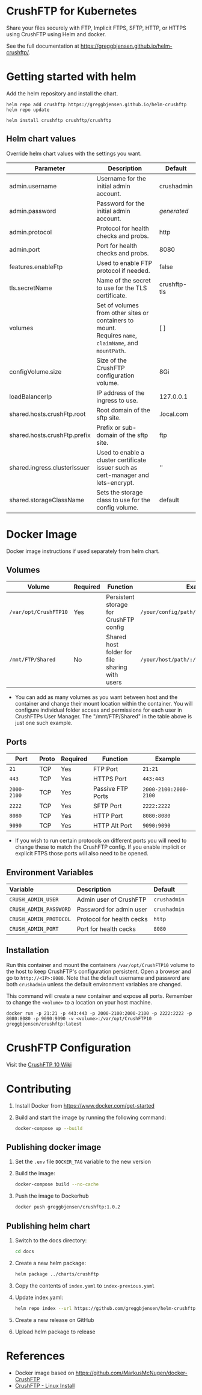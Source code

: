# CrushFTP for Kubernetes

Share your files securely with FTP, Implicit FTPS, SFTP, HTTP, or HTTPS using CrushFTP using Helm and docker.

See the full documentation at https://greggbjensen.github.io/helm-crushftp/.

# Getting started with helm

Add the helm repository and install the chart.

```
helm repo add crushftp https://greggbjensen.github.io/helm-crushftp
helm repo update

helm install crushftp crushftp/crushftp
```

## Helm chart values

Override helm chart values with the settings you want.

| Parameter                    | Description                                                                                                | Default      |
| ---------------------------- | ---------------------------------------------------------------------------------------------------------- | ------------ |
| admin.username               | Username for the initial admin account.                                                                    | crushadmin   |
| admin.password               | Password for the initial admin account.                                                                    | *generated*  |
| admin.protocol               | Protocol for health checks and probs.                                                                      | http         |
| admin.port                   | Port for health checks and probs.                                                                          | 8080         |
| features.enableFtp           | Used to enable FTP protocol if needed.                                                                     | false        |
| tls.secretName               | Name of the secret to use for the TLS certificate.                                                         | crushftp-tls |
| volumes                      | Set of volumes from other sites or containers to mount.<br> Requires `name`, `claimName`, and `mountPath`. | [ ]          |
| configVolume.size            | Size of the CrushFTP configuration volume.                                                                 | 8Gi          |
| loadBalancerIp               | IP address of the ingress to use.                                                                          | 127.0.0.1    |
| shared.hosts.crushFtp.root   | Root domain of the sftp site.                                                                              | .local.com   |
| shared.hosts.crushFtp.prefix | Prefix or sub-domain of the sftp site.                                                                     | ftp          |
| shared.ingress.clusterIssuer | Used to enable a cluster certificate issuer such as cert-manager and lets-encrypt.                         | ''           |
| shared.storageClassName      | Sets the storage class to use for the config volume.                                                       | default      |

# Docker Image

Docker image instructions if used separately from helm chart.

## Volumes

| Volume                | Required | Function                                       | Example                                  |
| --------------------- | -------- | ---------------------------------------------- | ---------------------------------------- |
| `/var/opt/CrushFTP10` | Yes      | Persistent storage for CrushFTP config         | `/your/config/path/:/var/opt/CrushFTP10` |
| `/mnt/FTP/Shared`     | No       | Shared host folder for file sharing with users | `/your/host/path/:/mnt/FTP/Shared`       |

* You can add as many volumes as you want between host and the container and change their mount location within the container. You will configure individual folder access and permissions for each user in CrushFTPs User Manager. The "/mnt/FTP/Shared" in the table above is just one such example.

## Ports

| Port        | Proto | Required | Function          | Example               |
| ----------- | ----- | -------- | ----------------- | --------------------- |
| `21`        | TCP   | Yes      | FTP Port          | `21:21`               |
| `443`       | TCP   | Yes      | HTTPS Port        | `443:443`             |
| `2000-2100` | TCP   | Yes      | Passive FTP Ports | `2000-2100:2000-2100` |
| `2222`      | TCP   | Yes      | SFTP Port         | `2222:2222`           |
| `8080`      | TCP   | Yes      | HTTP Port         | `8080:8080`           |
| `9090`      | TCP   | Yes      | HTTP Alt Port     | `9090:9090`           |

* If you wish to run certain protocols on different ports you will need to change these to match the CrushFTP config. If you enable implicit or explicit FTPS those ports will also need to be opened.

## Environment Variables

| Variable               | Description               | Default      |
| :--------------------- | :------------------------ | :----------- |
| `CRUSH_ADMIN_USER`     | Admin user of CrushFTP    | `crushadmin` |
| `CRUSH_ADMIN_PASSWORD` | Password for admin user   | `crushadmin` |
| `CRUSH_ADMIN_PROTOCOL` | Protocol for health cecks | `http`       |
| `CRUSH_ADMIN_PORT`     | Port for health cecks     | `8080`       |

## Installation

Run this container and mount the containers `/var/opt/CrushFTP10` volume to the host to keep CrushFTP's configuration persistent. Open a browser and go to `http://<IP>:8080`. Note that the default username and password are both `crushadmin` unless the default environment variables are changed.

This command will create a new container and expose all ports. Remember to change the `<volume>` to a location on your host machine.

```
docker run -p 21:21 -p 443:443 -p 2000-2100:2000-2100 -p 2222:2222 -p 8080:8080 -p 9090:9090 -v <volume>:/var/opt/CrushFTP10 greggbjensen/crushftp:latest
```

# CrushFTP Configuration

Visit the [CrushFTP 10 Wiki](https://www.crushftp.com/crush10wiki/)


# Contributing

1. Install Docker from https://www.docker.com/get-started
2. Build and start the image by running the following command:

    ```bash
    docker-compose up --build
    ```

## Publishing docker image

1. Set the `.env` file `DOCKER_TAG` variable to the new version
2. Build the image:

    ```bash
    docker-compose build --no-cache
    ```
3. Push the image to Dockerhub

    ```bash
    docker push greggbjensen/crushftp:1.0.2
    ```

## Publishing helm chart

1. Switch to the docs directory:
    ```bash
    cd docs
    ```
2. Create a new helm package:

    ```bash
    helm package ../charts/crushftp
    ```
3. Copy the contents of `index.yaml` to `index-previous.yaml`
4. Update index.yaml:

    ```bash
    helm repo index --url https://github.com/greggbjensen/helm-crushftp/releases/download/1.0.2 --merge index-previous.yaml .
    ```
5. Create a new release on GitHub
6. Upload helm package to release

# References

- Docker image based on https://github.com/MarkusMcNugen/docker-CrushFTP
- [CrushFTP - Linux Install](https://www.crushftp.com/crush10wiki/Wiki.jsp?page=Linux%20Install)
